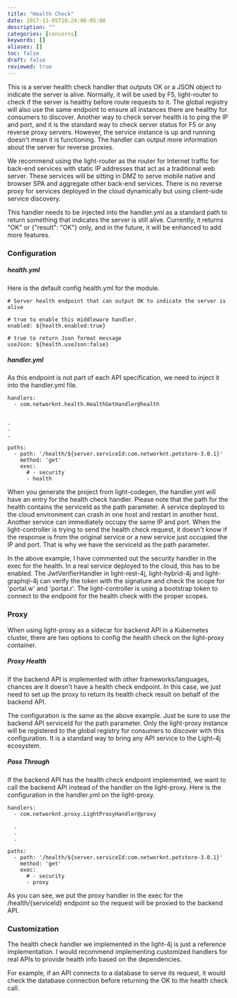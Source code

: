 ```yaml
---
title: "Health Check"
date: 2017-11-05T10:24:06-05:00
description: ""
categories: [concerns]
keywords: []
aliases: []
toc: false
draft: false
reviewed: true
---
```


This is a server health check handler that outputs OK or a JSON object to indicate the server is alive. Normally, it will be used by F5, light-router to check if the server is healthy before route requests to it. The global registry will also use the same endpoint to ensure all instances there are healthy for consumers to discover. Another way to check server health is to ping the IP and port, and it is the standard way to check server status for F5 or any reverse proxy servers. However, the service instance is up and running doesn't mean it is functioning. The handler can output more information about the server for reverse proxies. 

We recommend using the light-router as the router for Internet traffic for back-end services with static IP addresses that act as a traditional web server. These services will be sitting in DMZ to serve mobile native and browser SPA and aggregate other back-end services. There is no reverse proxy for services deployed in the cloud dynamically but using client-side service discovery.

This handler needs to be injected into the handler.yml as a standard path to return something that indicates the server is still alive. Currently, it returns "OK"  or {"result": "OK"} only, and in the future, it will be enhanced to add more features.



### Configuration


##### health.yml

Here is the default config health.yml for the module.

```
# Server health endpoint that can output OK to indicate the server is alive

# true to enable this middleware handler.
enabled: ${health.enabled:true}

# true to return Json format message
useJson: ${health.useJson:false}
```

##### handler.yml

As this endpoint is not part of each API specification, we need to inject it into the handler.yml file.

```
handlers:
  - com.networknt.health.HealthGetHandler@health


.
.
.

paths:
  - path: '/health/${server.serviceId:com.networknt.petstore-3.0.1}'
    method: 'get'
    exec:
      # - security
      - health

```

When you generate the project from light-codegen, the handler.yml will have an entry for the health check handler. Please note that the path for the health contains the serviceId as the path parameter. A service deployed to the cloud environment can crash in one host and restart in another host. Another service can immediately occupy the same IP and port. When the light-controller is trying to send the health check request, it doesn't know if the response is from the original service or a new service just occupied the IP and port. That is why we have the serviceId as the path parameter.

In the above example, I have commented out the security handler in the exec for the health. In a real service deployed to the cloud, this has to be enabled. The JwtVerifierHandler in light-rest-4j, light-hybrid-4j and light-graphql-4j can verify the token with the signature and check the scope for 'portal.w' and 'portal.r'. The light-controller is using a bootstrap token to connect to the endpoint for the health check with the proper scopes. 


### Proxy

When using light-proxy as a sidecar for backend API in a Kubernetes cluster, there are two options to config the health check on the light-proxy container. 

##### Proxy Health

If the backend API is implemented with other frameworks/languages, chances are it doesn't have a health check endpoint. In this case, we just need to set up the proxy to return its health check result on behalf of the backend API.

The configuration is the same as the above example. Just be sure to use the backend API serviceId for the path parameter. Only the light-proxy instance will be registered to the global registry for consumers to discover with this configuration. It is a standard way to bring any API service to the Light-4j ecosystem. 

##### Pass Through

If the backend API has the health check endpoint implemented, we want to call the backend API instead of the handler on the light-proxy. Here is the configuration in the handler.yml on the light-proxy.

```
handlers:
  - com.networknt.proxy.LightProxyHandler@proxy

  .
  .
  .

paths:
  - path: '/health/${server.serviceId:com.networknt.petstore-3.0.1}'
    method: 'get'
    exec:
      # - security
      - proxy

```
As you can see, we put the proxy handler in the exec for the /health/{serviceId} endpoint so the request will be proxied to the backend API. 

### Customization

The health check handler we implemented in the light-4j is just a reference implementation. I would recommend implementing customized handlers for real APIs to provide health info based on the dependencies. 

For example, if an API connects to a database to serve its request, it would check the database connection before returning the OK to the health check call. 

